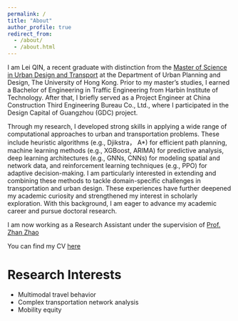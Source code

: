 ```yaml
---
permalink: /
title: "About"
author_profile: true
redirect_from: 
  - /about/
  - /about.html
---
```



I am Lei QIN, a recent graduate with distinction from the [Master of Science in Urban Design and Transport](https://www.arch.hku.hk/programmes/upad/master-of-science-in-urban-design-and-transport/) at the Department of Urban Planning and Design, The University of Hong Kong. Prior to my master’s studies, I earned a Bachelor of Engineering in Traffic Engineering from Harbin Institute of Technology. After that, I briefly served as a Project Engineer at China Construction Third Engineering Bureau Co., Ltd., where I participated in the Design Capital of Guangzhou (GDC) project.

Through my research, I developed strong skills in applying a wide range of computational approaches to urban and transportation problems. These include heuristic algorithms (e.g., Djikstra， A*) for efficient path planning, machine learning methods (e.g., XGBoost, ARIMA) for predictive analysis, deep learning architectures (e.g., GNNs, CNNs) for modeling spatial and network data, and reinforcement learning techniques (e.g., PPO) for adaptive decision-making. I am particularly interested in extending and combining these methods to tackle domain-specific challenges in transportation and urban design. These experiences have further deepened my academic curiosity and strengthened my interest in scholarly exploration. With this background, I am eager to advance my academic career and pursue doctoral research.

I am now working as a Research Assistant under the supervision of [Prof. Zhan Zhao](https://zhanzhaowf.github.io/)

You can find my CV [here](../files/CV_QinLei_github.pdf)

Research Interests
======
- Multimodal travel behavior  
- Complex transportation network analysis  
- Mobility equity  


